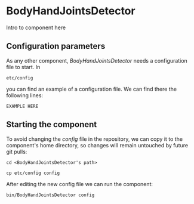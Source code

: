 # BodyHandJointsDetector
Intro to component here


## Configuration parameters
As any other component, *BodyHandJointsDetector* needs a configuration file to start. In
```
etc/config
```
you can find an example of a configuration file. We can find there the following lines:
```
EXAMPLE HERE
```

## Starting the component
To avoid changing the *config* file in the repository, we can copy it to the component's home directory, so changes will remain untouched by future git pulls:

```
cd <BodyHandJointsDetector's path> 
```
```
cp etc/config config
```

After editing the new config file we can run the component:

```
bin/BodyHandJointsDetector config
```
